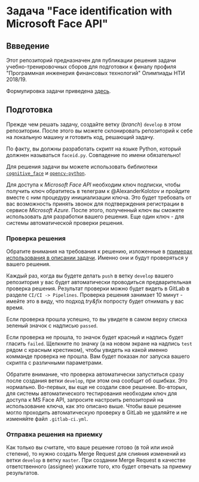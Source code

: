 Задача "Face identification with Microsoft Face API"
====

## Ввведение

Этот репозиторий предназначен для публикации решения задачи учебно-тренировочных сборов для подготовки к финалу профиля "Программная инженерия финансовых технологий" Олимпиады НТИ 2018/19.

Формулировка задачи приведена [здесь](task-description-ru.md).

## Подготовка

Прежде чем решать задачу, создайте ветку (_branch_) `develop` в этом репозитории. После этого вы можете склонировать репозиторий к себе на локальную машину и готовить код, решающий задачу.

По факту, вы должны разработать скрипт на языке Python, который должнен называться `faceid.py`. Совпадение по имени обязательно!

Для решения задачи вы можете использовать библиотеки [`cognitive_face`](https://github.com/Microsoft/Cognitive-Face-Python) и [`opencv-python`](https://github.com/skvark/opencv-python).

Для доступа к _Microsoft Face API_ необходим ключ подписки, чтобы получить ключ обратитесь в телеграм к @AlexanderKolotov и пройдите вместе с ним процедуру инициализации ключа. Это будет требовать от вас возможность принять звонок для подтверждения регистрации в сервисе _Microsoft Azure_. После этого, полученный ключ вы сможете использовать для разработки вашего решения. Еще один ключ - для системы автоматической проверки решения. 

### Проверка решения

Обратите внимания на требования к решению, изложенные в [примерах использования в описании задачи](task-description-ru.md). Именно они и будут проверяться у вашего решения.

Каждый раз, когда вы будете делать `push` в ветку `develop` вашего репозитория у вас будет автоматически проводиться предварительная проверка решения. Результат проверки можно будет видеть в GitLab в разделе `CI/CI -> Pipelines`. Проверка решения занимает 10 минут - имейте это в виду, что подход _try&fix_ попросту будет отнимать у вас время.

Если проверка прошла успешно, то вы увидете в самом верху списка зеленый значок с надписью `passed`.

Если проверка не прошла, то значок будет красный и надпись будет гласить `failed`. Щелкните по значку (а на новом экране на надпись `test` рядом с красным крестиком), чтобы увидеть на какой именно комманде проверка не прошла. Вам будет показан лог запуска вашего скрипта с различными параметрами.

Обратите внимание, что проверка автоматически запуститься сразу после создания ветки `develop`, при этом она сообщит об ошибках. Это нормально. Во-первых, вы еще не создали свое решение. Во-вторых, для системы автоматического тестирования необходим ключ для доступа к MS Face API, запросите настроить репозиторий на использование ключа, как это описано выше.
Чтобы ваше решение могло проходить автоматическую проверку в GitLab не удаляйте и не изменяйте файл `.gitlab-ci.yml`.

### Отправка решения на приемку

Как только вы считате, что ваше решение готово (в той или иной степени), то нужно создать Merge Request для слияния изменений из ветки `develop` в ветку `master`. При создании Merge Request в качестве ответственного (assignee) укажите того, кто будет отвечать за приемку результатов.
